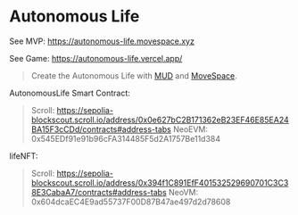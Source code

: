 # Autonomous Life

See MVP: https://autonomous-life.movespace.xyz

See Game: https://autonomous-life.vercel.app/

> Create the Autonomous Life with [MUD](https://mud.dev/) and [MoveSpace](https://movespace.xyz).

AutonomousLife Smart Contract:

> Scroll:
> https://sepolia-blockscout.scroll.io/address/0x0e627bC2B171362eB23EF46E85EA24BA15F3cCDd/contracts#address-tabs
> NeoEVM:
> 0x545EDf91e91b96cFA314485F5d2A1757Be11d384

lifeNFT: 

> Scroll: 
> https://sepolia-blockscout.scroll.io/address/0x394f1C891EfF401532529690701C3C38E3CabaA7/contracts#address-tabs
> NeoVM:
> 0x604dcaEC4E9ad55737F00D87B47ae497d2d78608
